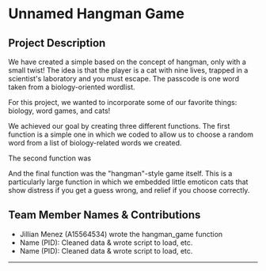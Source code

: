 # Unnamed Hangman Game

## Project Description
We have created a simple based on the concept of hangman, only with a small twist! The idea is that the player is a cat with nine lives, trapped in a scientist's laboratory and you must escape. The passcode is one word taken from a biology-oriented wordlist. 

For this project, we wanted to incorporate some of our favorite things: biology, word games, and cats! 

We achieved our goal by creating three different functions. The first function is a simple one in which we coded to allow us to choose a random word from a list of biology-related words we created. 

The second function was 

And the final function was the "hangman"-style game itself. This is a particularly large function in which we embedded little emoticon cats that show distress if you get a guess wrong, and relief if you choose correctly. 

## Team Member Names & Contributions
* Jillian Menez (A15564534) wrote the hangman_game function
* Name (PID): Cleaned data & wrote script to load, etc.
* Name (PID): Cleaned data & wrote script to load, etc.

<hr>
